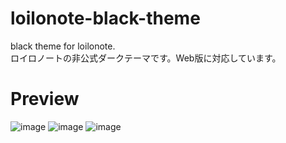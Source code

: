 # loilonote-black-theme
black theme for loilonote.  
ロイロノートの非公式ダークテーマです。Web版に対応しています。
# Preview
![image](https://user-images.githubusercontent.com/77091655/220373072-545f9560-4a9d-4fe1-ab7c-8c952a53e990.png)
![image](https://user-images.githubusercontent.com/77091655/220372842-36d25f84-d595-4dfb-8038-b3ac1128c735.png)
![image](https://user-images.githubusercontent.com/77091655/220373221-f4b2640b-1fdd-4cd7-b997-e4c8f7178642.png)
